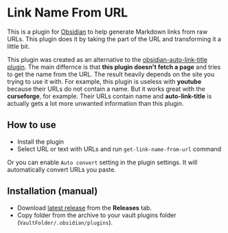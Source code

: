 # Link Name From URL

This is a plugin for [Obsidian](https://obsidian.md) to help generate Markdown links from raw URLs. This plugin does it by taking the part of the URL and transforming it a little bit.

This plugin was created as an alternative to the [obsidian-auto-link-title plugin](https://github.com/zolrath/obsidian-auto-link-title). The main differnce is that **this plugin doesn't fetch a page** and tries to get the name from the URL. The result heavily depends on the site you trying to use it with. For example, this plugin is useless with **youtube** because their URLs do not contain a name. But it works great with the **curseforge**, for example. Their URLs contain name and **auto-link-title** is actually gets a lot more unwanted information than this plugin.

## How to use

- Install the plugin
- Select URL or text with URLs and run `get-link-name-from-url` command

Or you can enable `Auto convert` setting in the plugin settings. It will automatically convert URLs you paste.

## Installation (manual)

- Download [latest release](https://github.com/AlexRazor1337/link-name-from-url/releases/latest/) from the **Releases** tab.
- Copy folder from the archive to your vault plugins folder (`VaultFolder/.obsidian/plugins`).
